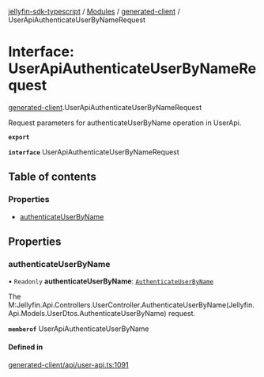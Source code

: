 [jellyfin-sdk-typescript](../README.md) / [Modules](../modules.md) / [generated-client](../modules/generated_client.md) / UserApiAuthenticateUserByNameRequest

# Interface: UserApiAuthenticateUserByNameRequest

[generated-client](../modules/generated_client.md).UserApiAuthenticateUserByNameRequest

Request parameters for authenticateUserByName operation in UserApi.

**`export`**

**`interface`** UserApiAuthenticateUserByNameRequest

## Table of contents

### Properties

- [authenticateUserByName](generated_client.UserApiAuthenticateUserByNameRequest.md#authenticateuserbyname)

## Properties

### authenticateUserByName

• `Readonly` **authenticateUserByName**: [`AuthenticateUserByName`](generated_client.AuthenticateUserByName.md)

The M:Jellyfin.Api.Controllers.UserController.AuthenticateUserByName(Jellyfin.Api.Models.UserDtos.AuthenticateUserByName) request.

**`memberof`** UserApiAuthenticateUserByName

#### Defined in

[generated-client/api/user-api.ts:1091](https://github.com/thornbill/jellyfin-sdk-typescript/blob/644c849/src/generated-client/api/user-api.ts#L1091)
